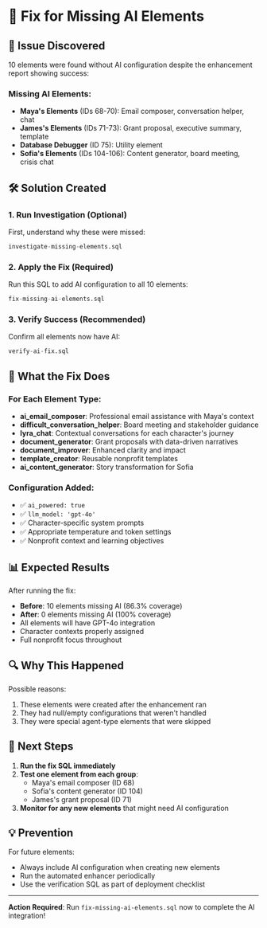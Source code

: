 # 🔧 Fix for Missing AI Elements

## 🚨 Issue Discovered

10 elements were found without AI configuration despite the enhancement report showing success:

### Missing AI Elements:
- **Maya's Elements** (IDs 68-70): Email composer, conversation helper, chat
- **James's Elements** (IDs 71-73): Grant proposal, executive summary, template
- **Database Debugger** (ID 75): Utility element
- **Sofia's Elements** (IDs 104-106): Content generator, board meeting, crisis chat

## 🛠️ Solution Created

### 1. **Run Investigation** (Optional)
First, understand why these were missed:
```sql
investigate-missing-elements.sql
```

### 2. **Apply the Fix** (Required)
Run this SQL to add AI configuration to all 10 elements:
```sql
fix-missing-ai-elements.sql
```

### 3. **Verify Success** (Recommended)
Confirm all elements now have AI:
```sql
verify-ai-fix.sql
```

## 🎯 What the Fix Does

### For Each Element Type:
- **ai_email_composer**: Professional email assistance with Maya's context
- **difficult_conversation_helper**: Board meeting and stakeholder guidance
- **lyra_chat**: Contextual conversations for each character's journey
- **document_generator**: Grant proposals with data-driven narratives
- **document_improver**: Enhanced clarity and impact
- **template_creator**: Reusable nonprofit templates
- **ai_content_generator**: Story transformation for Sofia

### Configuration Added:
- ✅ `ai_powered: true`
- ✅ `llm_model: 'gpt-4o'`
- ✅ Character-specific system prompts
- ✅ Appropriate temperature and token settings
- ✅ Nonprofit context and learning objectives

## 📊 Expected Results

After running the fix:
- **Before**: 10 elements missing AI (86.3% coverage)
- **After**: 0 elements missing AI (100% coverage)
- All elements will have GPT-4o integration
- Character contexts properly assigned
- Full nonprofit focus throughout

## 🔍 Why This Happened

Possible reasons:
1. These elements were created after the enhancement ran
2. They had null/empty configurations that weren't handled
3. They were special agent-type elements that were skipped

## 🚀 Next Steps

1. **Run the fix SQL immediately**
2. **Test one element from each group**:
   - Maya's email composer (ID 68)
   - Sofia's content generator (ID 104)
   - James's grant proposal (ID 71)
3. **Monitor for any new elements** that might need AI configuration

## 💡 Prevention

For future elements:
- Always include AI configuration when creating new elements
- Run the automated enhancer periodically
- Use the verification SQL as part of deployment checklist

---

**Action Required**: Run `fix-missing-ai-elements.sql` now to complete the AI integration!